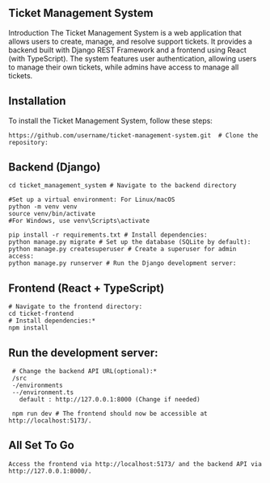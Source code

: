 ## Ticket Management System
Introduction
The Ticket Management System is a web application that allows users to create, manage, and resolve support tickets. It provides a backend built with Django REST Framework and a frontend using React (with TypeScript). The system features user authentication, allowing users to manage their own tickets, while admins have access to manage all tickets.

## Installation
To install the Ticket Management System, follow these steps:
  
  ``` shell
  https://github.com/username/ticket-management-system.git  # Clone the repository: 
 ```
  ## Backend (Django)
  
  ```shell
  cd ticket_management_system # Navigate to the backend directory

  #Set up a virtual environment: For Linux/macOS
  python -m venv venv
  source venv/bin/activate
  #For Windows, use venv\Scripts\activate

  pip install -r requirements.txt # Install dependencies:
  python manage.py migrate # Set up the database (SQLite by default):
  python manage.py createsuperuser # Create a superuser for admin access:
  python manage.py runserver # Run the Django development server:
```

  ## Frontend (React + TypeScript)
  
  ```shell
  # Navigate to the frontend directory:
  cd ticket-frontend
  # Install dependencies:*
  npm install
  ```

  
  ## Run the development server:
 ```shell 
  # Change the backend API URL(optional):*
  /src
  -/environments
  --/environment.ts
    default : http://127.0.0.1:8000 (Change if needed)

  npm run dev # The frontend should now be accessible at http://localhost:5173/.
```

  ## All Set To Go
    Access the frontend via http://localhost:5173/ and the backend API via http://127.0.0.1:8000/.

